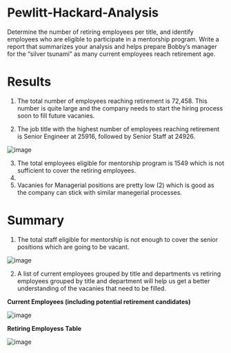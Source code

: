 # Pewlitt-Hackard-Analysis

Determine the number of retiring employees per title, and identify employees who are eligible to participate in a mentorship program. Write a report that summarizes your analysis and helps prepare Bobby’s manager for the “silver tsunami” as many current employees reach retirement age.

# Results

1. The total number of employees reaching retirement is 72,458. This number is quite large and the company needs to start the hiring process soon to fill future vacanies.

2. The job title with the highest number of employees reaching retirement is Senior Engineer at 25916, followed by Senior Staff at 24926.

![image](https://user-images.githubusercontent.com/100053788/164951955-2dbcc2f8-4dfd-4d4c-a17e-fd2f7e87dab5.png)

3. The total employees eligible for mentorship program is 1549 which is not sufficient to cover the retiring employees.
4. 
5. Vacanies for Managerial positions are pretty low (2) which is good as the company can stick with similar manegerial processes.


# Summary

1. The total staff eligible for mentorship is not enough to cover the senior positions which are going to be vacant.

![image](https://user-images.githubusercontent.com/100053788/164952033-facd8c14-4a0d-42ad-82e9-9575bd4344d9.png)

2. A list of current employees grouped by title and departments vs retiring employees grouped by title and department will help us get a better understanding of the vacanies that need to be filled.

**Current Employees (including potential retirement candidates)**

![image](https://user-images.githubusercontent.com/100053788/164953920-2620c9b2-79c1-48e6-be84-aaed4c62c799.png)

**Retiring Employess Table**

![image](https://user-images.githubusercontent.com/100053788/164953533-a4e7d951-2ecf-4fa5-84c6-8dd61276f8cf.png)


